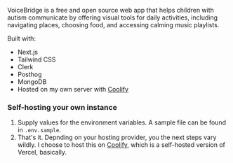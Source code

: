 VoiceBridge is a free and open source web app that helps children with autism communicate by offering visual tools for daily activities, including navigating places, choosing food, and accessing calming music playlists.

Built with:

- Next.js
- Tailwind CSS
- Clerk
- Posthog
- MongoDB
- Hosted on my own server with [Coolify](https://coolify.io/docs)

### Self-hosting your own instance

1. Supply values for the environment variables. A sample file can be found in `.env.sample`.
1. That's it. Depnding on your hosting provider, you the next steps vary wildly. I choose to host this on [Coolify](https://coolify.io/docs), which is a self-hosted version of Vercel, basically.
